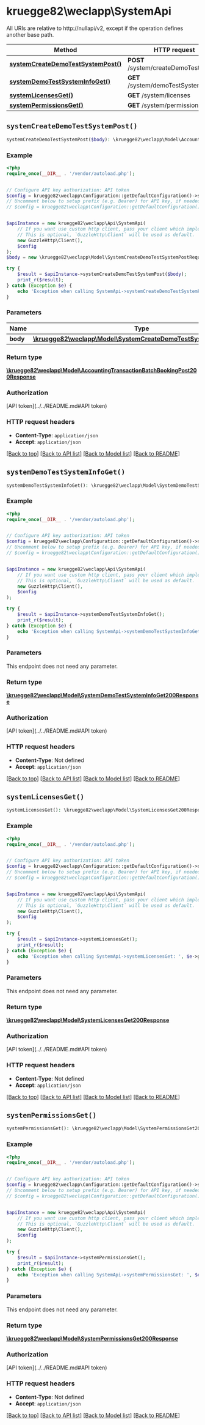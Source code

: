 # kruegge82\weclapp\SystemApi

All URIs are relative to http://nullapi/v2, except if the operation defines another base path.

| Method | HTTP request | Description |
| ------------- | ------------- | ------------- |
| [**systemCreateDemoTestSystemPost()**](SystemApi.md#systemCreateDemoTestSystemPost) | **POST** /system/createDemoTestSystem |  |
| [**systemDemoTestSystemInfoGet()**](SystemApi.md#systemDemoTestSystemInfoGet) | **GET** /system/demoTestSystemInfo |  |
| [**systemLicensesGet()**](SystemApi.md#systemLicensesGet) | **GET** /system/licenses |  |
| [**systemPermissionsGet()**](SystemApi.md#systemPermissionsGet) | **GET** /system/permissions |  |


## `systemCreateDemoTestSystemPost()`

```php
systemCreateDemoTestSystemPost($body): \kruegge82\weclapp\Model\AccountingTransactionBatchBookingPost200Response
```



### Example

```php
<?php
require_once(__DIR__ . '/vendor/autoload.php');


// Configure API key authorization: API token
$config = kruegge82\weclapp\Configuration::getDefaultConfiguration()->setApiKey('AuthenticationToken', 'YOUR_API_KEY');
// Uncomment below to setup prefix (e.g. Bearer) for API key, if needed
// $config = kruegge82\weclapp\Configuration::getDefaultConfiguration()->setApiKeyPrefix('AuthenticationToken', 'Bearer');


$apiInstance = new kruegge82\weclapp\Api\SystemApi(
    // If you want use custom http client, pass your client which implements `GuzzleHttp\ClientInterface`.
    // This is optional, `GuzzleHttp\Client` will be used as default.
    new GuzzleHttp\Client(),
    $config
);
$body = new \kruegge82\weclapp\Model\SystemCreateDemoTestSystemPostRequest(); // \kruegge82\weclapp\Model\SystemCreateDemoTestSystemPostRequest

try {
    $result = $apiInstance->systemCreateDemoTestSystemPost($body);
    print_r($result);
} catch (Exception $e) {
    echo 'Exception when calling SystemApi->systemCreateDemoTestSystemPost: ', $e->getMessage(), PHP_EOL;
}
```

### Parameters

| Name | Type | Description  | Notes |
| ------------- | ------------- | ------------- | ------------- |
| **body** | [**\kruegge82\weclapp\Model\SystemCreateDemoTestSystemPostRequest**](../Model/SystemCreateDemoTestSystemPostRequest.md)|  | |

### Return type

[**\kruegge82\weclapp\Model\AccountingTransactionBatchBookingPost200Response**](../Model/AccountingTransactionBatchBookingPost200Response.md)

### Authorization

[API token](../../README.md#API token)

### HTTP request headers

- **Content-Type**: `application/json`
- **Accept**: `application/json`

[[Back to top]](#) [[Back to API list]](../../README.md#endpoints)
[[Back to Model list]](../../README.md#models)
[[Back to README]](../../README.md)

## `systemDemoTestSystemInfoGet()`

```php
systemDemoTestSystemInfoGet(): \kruegge82\weclapp\Model\SystemDemoTestSystemInfoGet200Response
```



### Example

```php
<?php
require_once(__DIR__ . '/vendor/autoload.php');


// Configure API key authorization: API token
$config = kruegge82\weclapp\Configuration::getDefaultConfiguration()->setApiKey('AuthenticationToken', 'YOUR_API_KEY');
// Uncomment below to setup prefix (e.g. Bearer) for API key, if needed
// $config = kruegge82\weclapp\Configuration::getDefaultConfiguration()->setApiKeyPrefix('AuthenticationToken', 'Bearer');


$apiInstance = new kruegge82\weclapp\Api\SystemApi(
    // If you want use custom http client, pass your client which implements `GuzzleHttp\ClientInterface`.
    // This is optional, `GuzzleHttp\Client` will be used as default.
    new GuzzleHttp\Client(),
    $config
);

try {
    $result = $apiInstance->systemDemoTestSystemInfoGet();
    print_r($result);
} catch (Exception $e) {
    echo 'Exception when calling SystemApi->systemDemoTestSystemInfoGet: ', $e->getMessage(), PHP_EOL;
}
```

### Parameters

This endpoint does not need any parameter.

### Return type

[**\kruegge82\weclapp\Model\SystemDemoTestSystemInfoGet200Response**](../Model/SystemDemoTestSystemInfoGet200Response.md)

### Authorization

[API token](../../README.md#API token)

### HTTP request headers

- **Content-Type**: Not defined
- **Accept**: `application/json`

[[Back to top]](#) [[Back to API list]](../../README.md#endpoints)
[[Back to Model list]](../../README.md#models)
[[Back to README]](../../README.md)

## `systemLicensesGet()`

```php
systemLicensesGet(): \kruegge82\weclapp\Model\SystemLicensesGet200Response
```



### Example

```php
<?php
require_once(__DIR__ . '/vendor/autoload.php');


// Configure API key authorization: API token
$config = kruegge82\weclapp\Configuration::getDefaultConfiguration()->setApiKey('AuthenticationToken', 'YOUR_API_KEY');
// Uncomment below to setup prefix (e.g. Bearer) for API key, if needed
// $config = kruegge82\weclapp\Configuration::getDefaultConfiguration()->setApiKeyPrefix('AuthenticationToken', 'Bearer');


$apiInstance = new kruegge82\weclapp\Api\SystemApi(
    // If you want use custom http client, pass your client which implements `GuzzleHttp\ClientInterface`.
    // This is optional, `GuzzleHttp\Client` will be used as default.
    new GuzzleHttp\Client(),
    $config
);

try {
    $result = $apiInstance->systemLicensesGet();
    print_r($result);
} catch (Exception $e) {
    echo 'Exception when calling SystemApi->systemLicensesGet: ', $e->getMessage(), PHP_EOL;
}
```

### Parameters

This endpoint does not need any parameter.

### Return type

[**\kruegge82\weclapp\Model\SystemLicensesGet200Response**](../Model/SystemLicensesGet200Response.md)

### Authorization

[API token](../../README.md#API token)

### HTTP request headers

- **Content-Type**: Not defined
- **Accept**: `application/json`

[[Back to top]](#) [[Back to API list]](../../README.md#endpoints)
[[Back to Model list]](../../README.md#models)
[[Back to README]](../../README.md)

## `systemPermissionsGet()`

```php
systemPermissionsGet(): \kruegge82\weclapp\Model\SystemPermissionsGet200Response
```



### Example

```php
<?php
require_once(__DIR__ . '/vendor/autoload.php');


// Configure API key authorization: API token
$config = kruegge82\weclapp\Configuration::getDefaultConfiguration()->setApiKey('AuthenticationToken', 'YOUR_API_KEY');
// Uncomment below to setup prefix (e.g. Bearer) for API key, if needed
// $config = kruegge82\weclapp\Configuration::getDefaultConfiguration()->setApiKeyPrefix('AuthenticationToken', 'Bearer');


$apiInstance = new kruegge82\weclapp\Api\SystemApi(
    // If you want use custom http client, pass your client which implements `GuzzleHttp\ClientInterface`.
    // This is optional, `GuzzleHttp\Client` will be used as default.
    new GuzzleHttp\Client(),
    $config
);

try {
    $result = $apiInstance->systemPermissionsGet();
    print_r($result);
} catch (Exception $e) {
    echo 'Exception when calling SystemApi->systemPermissionsGet: ', $e->getMessage(), PHP_EOL;
}
```

### Parameters

This endpoint does not need any parameter.

### Return type

[**\kruegge82\weclapp\Model\SystemPermissionsGet200Response**](../Model/SystemPermissionsGet200Response.md)

### Authorization

[API token](../../README.md#API token)

### HTTP request headers

- **Content-Type**: Not defined
- **Accept**: `application/json`

[[Back to top]](#) [[Back to API list]](../../README.md#endpoints)
[[Back to Model list]](../../README.md#models)
[[Back to README]](../../README.md)
